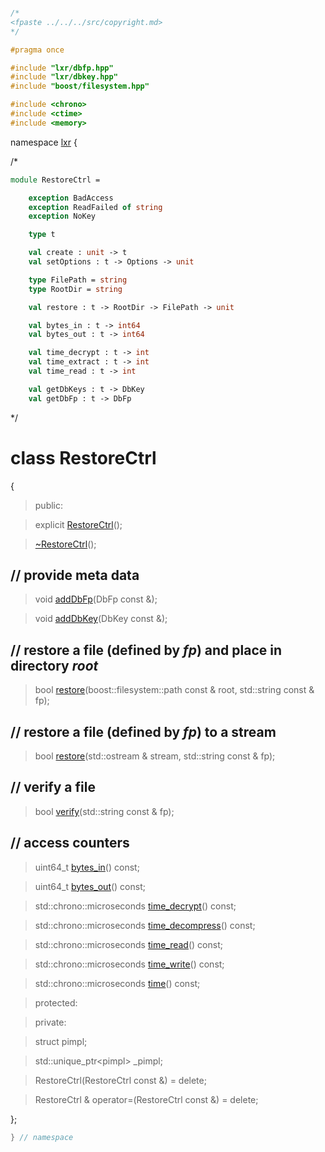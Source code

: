 ```cpp

/*
<fpaste ../../../src/copyright.md>
*/

#pragma once

#include "lxr/dbfp.hpp"
#include "lxr/dbkey.hpp"
#include "boost/filesystem.hpp"

#include <chrono>
#include <ctime>
#include <memory>

````

namespace [lxr](namespace.list) {

/*

```fsharp
module RestoreCtrl =

    exception BadAccess
    exception ReadFailed of string
    exception NoKey

    type t

    val create : unit -> t
    val setOptions : t -> Options -> unit

    type FilePath = string
    type RootDir = string

    val restore : t -> RootDir -> FilePath -> unit

    val bytes_in : t -> int64
    val bytes_out : t -> int64

    val time_decrypt : t -> int
    val time_extract : t -> int
    val time_read : t -> int

    val getDbKeys : t -> DbKey
    val getDbFp : t -> DbFp
```

*/

# class RestoreCtrl

{

>public:

>explicit [RestoreCtrl](restorectrl_ctor.cpp.md)();

>[~RestoreCtrl](restorectrl_ctor.cpp.md)();

## // provide meta data

>void [addDbFp](restorectrl_functions.cpp.md)(DbFp const &);

>void [addDbKey](restorectrl_functions.cpp.md)(DbKey const &);

## // restore a file (defined by _fp_) and place in directory _root_

>bool [restore](restorectrl_functions.cpp.md)(boost::filesystem::path const & root, std::string const & fp);

## // restore a file (defined by _fp_) to a stream

>bool [restore](restorectrl_functions.cpp.md)(std::ostream & stream, std::string const & fp);

## // verify a file

>bool [verify](restorectrl_functions.cpp.md)(std::string const & fp);

## // access counters

>uint64_t [bytes_in](restorectrl_info.cpp.md)() const;

>uint64_t [bytes_out](restorectrl_info.cpp.md)() const;

>std::chrono::microseconds [time_decrypt](restorectrl_info.cpp.md)() const;

>std::chrono::microseconds [time_decompress](restorectrl_info.cpp.md)() const;

>std::chrono::microseconds [time_read](restorectrl_info.cpp.md)() const;

>std::chrono::microseconds [time_write](restorectrl_info.cpp.md)() const;

>std::chrono::microseconds [time](restorectrl_info.cpp.md)() const;

>protected:

>private:

>struct pimpl;

>std::unique_ptr&lt;pimpl&gt; _pimpl;

>RestoreCtrl(RestoreCtrl const &) = delete;

>RestoreCtrl & operator=(RestoreCtrl const &) = delete;

};

```cpp
} // namespace
```
